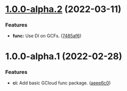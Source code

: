 # [1.0.0-alpha.2](https://github.com/MarclabSoftware/FISH/compare/v1.0.0-alpha.1...v1.0.0-alpha.2) (2022-03-11)


### Features

* **func:** Use DI on GCFs. ([7485af6](https://github.com/MarclabSoftware/FISH/commit/7485af6cc2cd34c5727af9e767fe1989466f2fcb))

# 1.0.0-alpha.1 (2022-02-28)


### Features

* **ci:** Add basic GCloud func package. ([aeee6c0](https://github.com/MarclabSoftware/FISH/commit/aeee6c06a14afb079e6bf5d1ac9b34f6a1fa414f))
